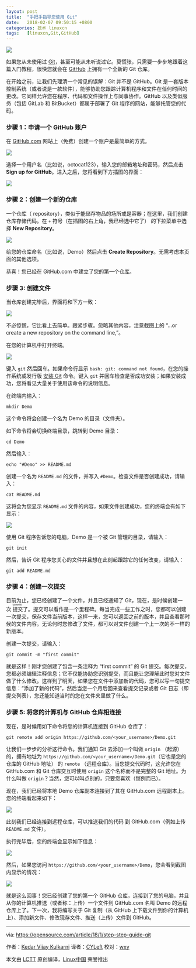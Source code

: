 ```yaml
---
layout: post
title:	"手把手指导您使用 Git"
date:	2018-02-07 09:50:15 +0800 
categories:	技术 linuxcn 
tags:	[linuxcn,Git,GitHub]
---
```



![](/Asserts/Images/album/201802/07/095020f7a0abz7xpp0u328.png)


如果您从未使用过 [Git](https://opensource.com/resources/what-is-git)，甚至可能从未听说过它。莫慌张，只需要一步步地跟着这篇入门教程，很快您就会在 [GitHub](https://opensource.com/life/15/11/short-introduction-github) 上拥有一个全新的 Git 仓库。


在开始之前，让我们先理清一个常见的误解：Git 并不是 GitHub。Git 是一套版本控制系统（或者说是一款软件），能够协助您跟踪计算机程序和文件在任何时间的更改。它同样允许您在程序、代码和文件操作上与同事协作。GitHub 以及类似服务（包括 GitLab 和 BitBucket）都属于部署了 Git 程序的网站，能够托管您的代码。


### 步骤 1：申请一个 GitHub 账户


在 [GitHub.com](https://github.com/) 网站上（免费）创建一个账户是最简单的方式。


![](/Asserts/Images/album/201802/07/095020sdrezlrjk3e2ncz2.png)


选择一个用户名（比如说，octocat123），输入您的邮箱地址和密码，然后点击 **Sign up for GitHub**。进入之后，您将看到下方插图的界面：


![](/Asserts/Images/album/201802/07/095020o5fld520f0zrggcl.png)


### 步骤 2：创建一个新的仓库


一个仓库（ repository），类似于能储存物品的场所或是容器；在这里，我们创建仓库存储代码。在 `+` 符号（在插图的右上角，我已经选中它了） 的下拉菜单中选择 **New Repository**。


![](/Asserts/Images/album/201802/07/095021ccassasd742umx7i.png)


给您的仓库命名（比如说，Demo）然后点击 **Create Repository**。无需考虑本页面的其他选项。


恭喜！您已经在 GitHub.com 中建立了您的第一个仓库。


### 步骤 3: 创建文件


当仓库创建完毕后，界面将和下方一致：


![](/Asserts/Images/album/201802/07/095021fm2caykj6j2hfyjk.png)


不必惊慌，它比看上去简单。跟紧步骤。忽略其他内容，注意截图上的 “...or create a new repository on the command line,”。


在您的计算机中打开终端。


![](/Asserts/Images/album/201802/07/095022lzfy06qrq9v4vbk0.png)


键入 `git` 然后回车。如果命令行显示 `bash: git: command not found`，在您的操作系统或发行版 [安装 Git](https://www.linuxbabe.com/linux-server/install-git-verion-control-on-linux-debianubuntufedoraarchlinux#crt-2) 命令。键入 `git` 并回车检查是否成功安装；如果安装成功，您将看见大量关于使用该命令的说明信息。


在终端内输入：



```
mkdir Demo

```

这个命令将会创建一个名为 Demo 的目录（文件夹）。


如下命令将会切换终端目录，跳转到 Demo 目录：



```
cd Demo

```

然后输入：



```
echo "#Demo" >> README.md

```

创建一个名为 `README.md` 的文件，并写入 `#Demo`。检查文件是否创建成功，请输入：



```
cat README.md

```

这将会为您显示 `README.md` 文件的内容，如果文件创建成功，您的终端会有如下显示：


![](/Asserts/Images/album/201802/07/095023nie51jid1wjq1wqw.png)


使用 Git 程序告诉您的电脑，Demo 是一个被 Git 管理的目录，请输入：



```
git init

```

然后，告诉 Git 程序您关心的文件并且想在此刻起跟踪它的任何改变，请输入：



```
git add README.md

```

### 步骤 4：创建一次提交


目前为止，您已经创建了一个文件，并且已经通知了 Git，现在，是时候创建一次<ruby> 提交 <rt>  commit </rt></ruby>了。提交可以看作是一个里程碑。每当完成一些工作之时，您都可以创建一次提交，保存文件当前版本，这样一来，您可以返回之前的版本，并且查看那时候的文件内容。无论何时您修改了文件，都可以对文件创建一个上一次的不一样的新版本。


创建一次提交，请输入：



```
git commit -m "first commit"

```

就是这样！刚才您创建了包含一条注释为 “first commit” 的 Git 提交。每次提交，您都必须编辑注释信息；它不仅能协助您识别提交，而且能让您理解此时您对文件做了什么修改。这样到了明天，如果您在文件中添加新的代码，您可以写一句提交信息：“添加了新的代码”，然后当您一个月后回来查看提交记录或者 Git 日志（即提交列表），您还能知道当时的您在文件夹里做了什么。


### 步骤 5: 将您的计算机与 GitHub 仓库相连接


现在，是时候用如下命令将您的计算机连接到 GitHub 仓库了：



```
git remote add origin https://github.com/<your_username>/Demo.git

```

让我们一步步的分析这行命令。我们通知 Git 去添加一个叫做 `origin` （起源）的，拥有地址为 `https://github.com/<your_username>/Demo.git`（它也是您的仓库的 GitHub 地址） 的 `remote` （远程仓库）。当您提交代码时，这允许您在 GitHub.com 和 Git 仓库交互时使用 `origin` 这个名称而不是完整的 Git 地址。为什么叫做 `origin`？当然，您可以叫点别的，只要您喜欢（惯例而已）。


现在，我们已经将本地 Demo 仓库副本连接到了其在 GitHub.com 远程副本上。您的终端看起来如下：


![](/Asserts/Images/album/201802/07/095024jyrubjj82zf2uqb6.png)


此刻我们已经连接到远程仓库，可以推送我们的代码 到 GitHub.com（例如上传 `README.md` 文件）。


执行完毕后，您的终端会显示如下信息：


![](/Asserts/Images/album/201802/07/095024fcii0difz0fvgnc8.png)


然后，如果您访问 `https://github.com/<your_username>/Demo`，您会看到截图内显示的情况：


![](/Asserts/Images/album/201802/07/095025nzttwrljxokj1br9.png)


就是这么回事！您已经创建了您的第一个 GitHub 仓库，连接到了您的电脑，并且从你的计算机推送（或者称：上传）一个文件到 GitHub.com 名叫 Demo 的远程仓库上了。下一次，我将编写关于 Git 复制（从 GitHub 上下载文件到你的计算机上）、添加新文件、修改现存文件、推送（上传）文件到 GitHub。




---


via: <https://opensource.com/article/18/1/step-step-guide-git>


作者：[Kedar Vijay Kulkarni](https://opensource.com/users/kkulkarn) 译者：[CYLeft](https://github.com/CYLeft) 校对：[wxy](https://github.com/wxy)


本文由 [LCTT](https://github.com/LCTT/TranslateProject) 原创编译，[Linux中国](https://linux.cn/) 荣誉推出
